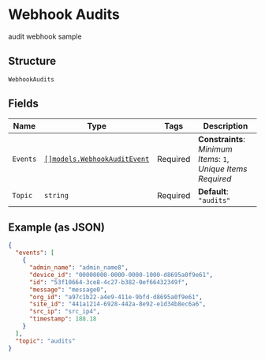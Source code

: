 
# Webhook Audits

audit webhook sample

## Structure

`WebhookAudits`

## Fields

| Name | Type | Tags | Description |
|  --- | --- | --- | --- |
| `Events` | [`[]models.WebhookAuditEvent`](../../doc/models/webhook-audit-event.md) | Required | **Constraints**: *Minimum Items*: `1`, *Unique Items Required* |
| `Topic` | `string` | Required | **Default**: `"audits"` |

## Example (as JSON)

```json
{
  "events": [
    {
      "admin_name": "admin_name8",
      "device_id": "00000000-0000-0000-1000-d8695a0f9e61",
      "id": "53f10664-3ce8-4c27-b382-0ef66432349f",
      "message": "message0",
      "org_id": "a97c1b22-a4e9-411e-9bfd-d8695a0f9e61",
      "site_id": "441a1214-6928-442a-8e92-e1d34b8ec6a6",
      "src_ip": "src_ip4",
      "timestamp": 188.18
    }
  ],
  "topic": "audits"
}
```

